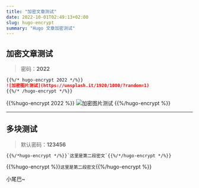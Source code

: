 ```yaml
---
title: "加密文章测试"
date: 2022-10-01T02:49:13+02:00
slug: hugo-encrypt
summary: "Hugo 文章加密测试"
---
```


## 加密文章测试

> 密码：**2022**

````markdown
{{%/* hugo-encrypt 2022 */%}}
![加密图片测试](https://unsplash.it/1920/1080/?random=1)
{{%/* /hugo-encrypt */%}}
````

{{%hugo-encrypt 2022 %}}
![加密图片测试](https://unsplash.it/1920/1080/?random=1)
{{%/hugo-encrypt %}}

***

## 多块测试

> 默认密码：**123456**

```markdown
{{%/*hugo-encrypt */%}}`这里是第二段密文`{{%/*/hugo-encrypt */%}}
```

{{%hugo-encrypt %}}`这里是第二段密文`{{%/hugo-encrypt %}}

小尾巴~
